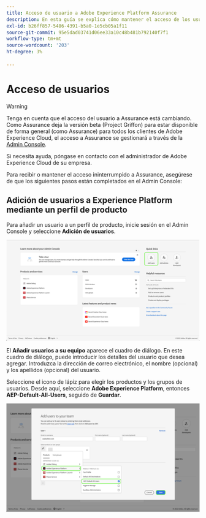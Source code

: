 ```yaml
---
title: Acceso de usuario a Adobe Experience Platform Assurance
description: En esta guía se explica cómo mantener el acceso de los usuarios a Adobe Experience Platform Assurance administrándolo a través del Admin Console.
exl-id: b26ff857-5486-4391-b5a0-1e5cb05a1f11
source-git-commit: 95e5dad03741d06ee33a10c48b481b792140f7f1
workflow-type: tm+mt
source-wordcount: '203'
ht-degree: 3%

---
```


# Acceso de usuarios

>[!WARNING]
>
>Tenga en cuenta que el acceso del usuario a Assurance está cambiando. Como Assurance deja la versión beta (Project Griffon) para estar disponible de forma general (como Assurance) para todos los clientes de Adobe Experience Cloud, el acceso a Assurance se gestionará a través de la [Admin Console](https://helpx.adobe.com/es/enterprise/using/admin-console.html).
>
>Si necesita ayuda, póngase en contacto con el administrador de Adobe Experience Cloud de su empresa.

Para recibir o mantener el acceso ininterrumpido a Assurance, asegúrese de que los siguientes pasos están completados en el Admin Console:

## Adición de usuarios a Experience Platform mediante un perfil de producto

Para añadir un usuario a un perfil de producto, inicie sesión en el Admin Console y seleccione **Adición de usuarios**.

![Se resalta el botón Agregar usuarios.](./images/get-access/product-profile-add-users.png)

El **Añadir usuarios a su equipo** aparece el cuadro de diálogo. En este cuadro de diálogo, puede introducir los detalles del usuario que desea agregar. Introduzca la dirección de correo electrónico, el nombre (opcional) y los apellidos (opcional) del usuario.

Seleccione el icono de lápiz para elegir los productos y los grupos de usuarios. Desde aquí, seleccione **Adobe Experience Platform**, entonces **AEP-Default-All-Users**, seguido de **Guardar**.

![Se muestra el cuadro de diálogo que muestra cómo añadir el perfil del producto.](./images/get-access/product-profile-add-profile.png)
